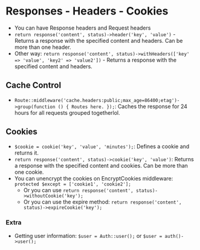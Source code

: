 # Responses - Headers - Cookies
- You can have Response headers and Request headers
- `return response('content', status)->header('key', 'value')` - Returns a response with the specified content and headers. Can be more than one header.
- Other way: `return response('content', status)->withHeaders(['key' => 'value', 'key2' => 'value2'])` - Returns a response with the specified content and headers.

## Cache Control
- `Route::middleware('cache.headers:public;max_age=86400;etag')->group(function () { Routes here. });`: Caches the response for 24 hours for all requests grouped togetherlol.

## Cookies
- `$cookie = cookie('key', 'value', 'minutes');`: Defines a cookie and returns it.
- `return response('content', status)->cookie('key', 'value')`: Returns a response with the specified content and cookies. Can be more than one cookie.
- You can unencrypt the cookies on EncryptCookies middleware: `protected $except = ['cookie1', 'cookie2'];`
  - Or you can use `return response('content', status)->withoutCookie('key');`
  - Or you can use the expire method: `return response('content', status)->expireCookie('key');`

### Extra
- Getting user information: `$user = Auth::user();` or `$user = auth()->user();`
